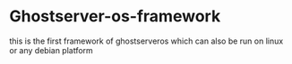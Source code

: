 # Ghostserver-os-framework
this is the first framework of ghostserveros which can also be run on linux or any debian platform
